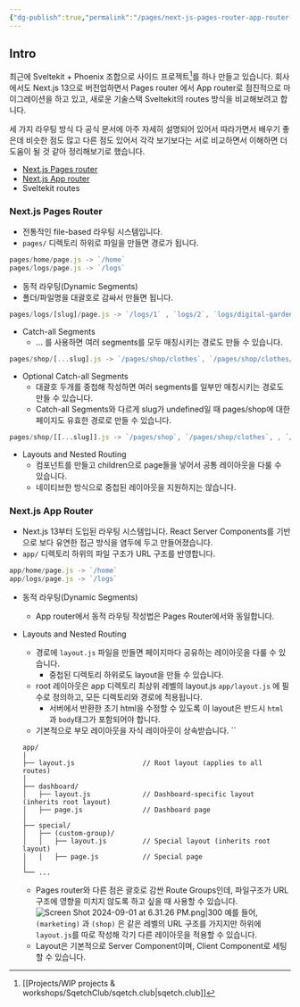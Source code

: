 ```yaml
---
{"dg-publish":true,"permalink":"/pages/next-js-pages-router-app-router-and-svelte-routes/","tags":["routes","Nextjs","Sveltekit"],"created":"2024-08-29","updated":"2024-09-01T16:11:00"}
---
```


## Intro

최근에 Sveltekit + Phoenix 조합으로 사이드 프로젝트[^sqetchclub]를 하나 만들고 있습니다. 
회사에서도 Next.js 13으로 버전업하면서 Pages router 에서 App router로 점진적으로 마이그레이션을 하고 있고, 새로운 기술스택 Sveltekit의 routes 방식을 비교해보려고 합니다.

세 가지 라우팅 방식 다 공식 문서에 아주 자세히 설명되어 있어서 따라가면서 배우기 좋은데 비슷한 점도 많고 다른 점도 있어서 각각 보기보다는 서로 비교하면서 이해하면 더 도움이 될 것 같아 정리해보기로 했습니다.

- [Next.js Pages router](https://nextjs.org/docs/pages/building-your-application/routing)
- [Next.js App router](https://nextjs.org/docs/app/building-your-application/routing)
- Sveltekit routes


### Next.js Pages Router
- 전통적인 file-based 라우팅 시스템입니다.
- `pages/` 디렉토리 하위로 파일을 만들면 경로가 됩니다.
```js
pages/home/page.js -> `/home`
pages/logs/page.js -> `/logs`
```
- 동적 라우팅(Dynamic Segments)
- 폴더/파일명을 대괄호로 감싸서 만들면 됩니다.
```js
pages/logs/[slug]/page.js -> `/logs/1` , `logs/2`, `logs/digital-garden-logs`
```

- Catch-all Segments 
	- ... 를 사용하면 여러 segments를 모두 매칭시키는 경로도 만들 수 있습니다.
```js
pages/shop/[...slug].js -> `/pages/shop/clothes`, `/pages/shop/clothes/tops` , `pages/shop/clothes/tops/t-shirts`
```
- Optional Catch-all Segments
	- 대괄호 두개를 중첩해 작성하면 여러 segments를 일부만 매칭시키는 경로도 만들 수 있습니다.
	- Catch-all Segments와 다르게 slug가 undefined일 때 pages/shop에 대한 페이지도 유효한 경로로 만들 수 있습니다.  

```js
pages/shop/[[...slug]].js -> `/pages/shop`, `/pages/shop/clothes`, , `/pages/shop/clothes/tops` , `pages/shop/clothes/tops/t-shirts`
```

- Layouts and Nested Routing
	- <Layout /> 컴포넌트를 만들고 children으로 page들을 넣어서 공통 레이아웃을 다룰 수 있습니다.
	- 네이티브한 방식으로 중첩된 레이아웃을 지원하지는 않습니다.


### Next.js App Router
- Next.js 13부터 도입된 라우팅 시스템입니다. React Server Components를 기반으로 보다 유연한 접근 방식을 염두에 두고 만들어졌습니다.
- `app/` 디렉토리 하위의 파일 구조가 URL 구조를 반영합니다. 
```js
app/home/page.js -> `/home`
app/logs/page.js -> `/logs`
```
- 동적 라우팅(Dynamic Segments)
	- App router에서 동적 라우팅 작성법은 Pages Router에서와 동일합니다.

- Layouts and Nested Routing
	- 경로에 `layout.js` 파일을 만들면 페이지마다 공유하는 레이아웃을 다룰 수 있습니다. 
		- 중첩된 디렉토리 하위로도 layout을 만들 수 있습니다.   
	- root 레이아웃은 app 디렉토리 최상위 레벨의 layout.js `app/layout.js` 에 필수로 정의하고, 모든 디렉토리와 경로에 적용됩니다.
		- 서버에서 반환한 초기 html을 수정할 수 있도록 이 layout은 반드시 `html` 과 `body`태그가 포함되어야 합니다.
	- 기본적으로 부모 레이아웃을 자식 레이아웃이 상속받습니다.
		``
	```
	app/
	|
	├── layout.js                 // Root layout (applies to all routes)
	│
	├── dashboard/
	│   ├── layout.js             // Dashboard-specific layout (inherits root layout)
	│   ├── page.js               // Dashboard page
	│
	├── special/
	│   ├── (custom-group)/
	│   │   ├── layout.js         // Special layout (inherits root layout)
	│   │   ├── page.js           // Special page
	│
	└── ...
	
	```


	- Pages router와 다른 점은 괄호로 감싼 Route Groups인데, 파일구조가 URL 구조에 영향을 미치지 않도록 하고 싶을 때 사용할 수 있습니다.
			 ![Screen Shot 2024-09-01 at 6.31.26 PM.png|300](/img/user/Screen%20Shot%202024-09-01%20at%206.31.26%20PM.png)
			 예를 들어, `(marketing)` 과 `(shop)` 은 같은 레벨의 URL 구조를 가지지만 하위에 `layout.js`를 따로 작성해 각기 다른 레이아웃을 적용할 수 있습니다.
	- Layout은 기본적으로 Server Component이며, Client Component로 세팅할 수 있습니다.





[^sqetchclub]: [[Projects/WIP projects & workshops/SqetchClub/sqetch.club\|sqetch.club]]
